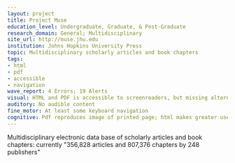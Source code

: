 ```yaml
---
layout: project
title: Project Muse
education_level: Undergraduate, Graduate, & Post-Graduate
research_domain: General; Multidisciplinary
site_url: http://muse.jhu.edu
institution: Johns Hopkins University Press
topic: Multidisciplinary scholarly articles and book chapters
tags:
- html
- pdf
- accessible
- navigation
wave_report: 4 Errors; 19 Alerts
visual: HTML and PDF is accessible to screenreaders, but missing alternative text and form labels hinders navigation
auditory: No audible content
fine_motor: At least some keyboard navigation
cognitive: Pdf reproduces image of printed page; html makes greater use of white space but organizes text as in printed page
---
```

Multidisciplinary electronic data base of scholarly articles and book chapters: currently "356,828 articles and 807,376 chapters by 248 publishers"